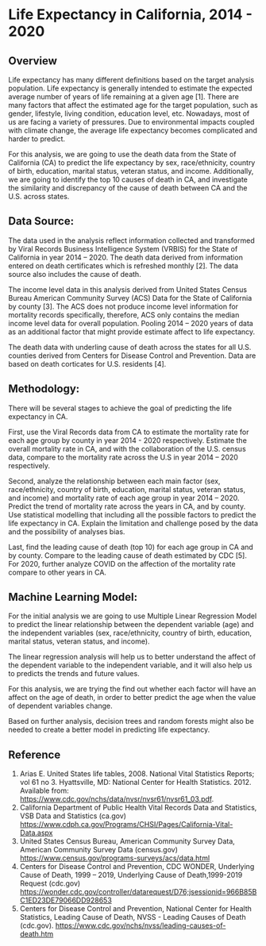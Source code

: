 # Life Expectancy in California, 2014 - 2020

## Overview 

Life expectancy has many different definitions based on the target analysis population. Life expectancy is generally intended to estimate the expected average number of years of life remaining at a given age [1]. There are many factors that affect the estimated age for the target population, such as gender, lifestyle, living condition, education level, etc. Nowadays, most of us are facing a variety of pressures. Due to environmental impacts coupled with climate change, the average life expectancy becomes complicated and harder to predict.

For this analysis, we are going to use the death data from the State of California (CA) to predict the life expectancy by sex, race/ethnicity, country of birth, education, marital status, veteran status, and income. Additionally, we are going to identify the top 10 causes of death in CA, and investigate the similarity and discrepancy of the cause of death between CA and the U.S. across states.
## Data Source: 

The data used in the analysis reflect information collected and transformed by Viral Records Business Intelligence System (VRBIS) for the State of California in year 2014 – 2020. The death data derived from information entered on death certificates which is refreshed monthly [2]. The data source also includes the cause of death. 

The income level data in this analysis derived from United States Census Bureau American Community Survey (ACS) Data for the State of California by county [3]. The ACS does not produce income level information for mortality records specifically, therefore, ACS only contains the median income level data for overall population. Pooling 2014 – 2020 years of data as an additional factor that might provide estimate affect to life expectancy. 

The death data with underling cause of death across the states for all U.S. counties derived from Centers for Disease Control and Prevention. Data are based on death corticates for U.S. residents [4]. 

## Methodology:

There will be several stages to achieve the goal of predicting the life expectancy in CA. 

First, use the Viral Records data from CA to estimate the mortality rate for each age group by county in year 2014 - 2020 respectively. Estimate the overall mortality rate in CA, and with the collaboration of the U.S. census data, compare to the mortality rate across the U.S in year 2014 – 2020 respectively. 

Second, analyze the relationship between each main factor (sex, race/ethnicity, country of birth, education, marital status, veteran status, and income) and mortality rate of each age group in year 2014 – 2020. Predict the trend of mortality rate across the years in CA, and by county. Use statistical modelling that including all the possible factors to predict the life expectancy in CA. Explain the limitation and challenge posed by the data and the possibility of analyses bias. 

Last, find the leading cause of death (top 10) for each age group in CA and by county. Compare to the leading cause of death estimated by CDC [5]. For 2020, further analyze COVID on the affection of the mortality rate compare to other years in CA. 

## Machine Learning Model:

For the initial analysis we are going to use Multiple Linear Regression Model to predict the linear relationship between the dependent variable (age) and the independent variables (sex, race/ethnicity, country of birth, education, marital status, veteran status, and income). 

The linear regression analysis will help us to better understand the affect of the dependent variable to the independent variable, and it will also help us to predicts the trends and future values. 

For this analysis, we are trying the find out whether each factor will have an affect on the age of death, in order to better predict the age when the value of dependent variables change. 

Based on further analysis, decision trees and random forests might also be needed to create a better model in predicting life expectancy. 


## Reference

1.	Arias E. United States life tables, 2008. National Vital Statistics Reports; vol 61 no 3. Hyattsville, MD: National Center for     Health Statistics. 2012. Available from: https://www.cdc.gov/nchs/data/nvsr/nvsr61/nvsr61_03.pdf.
2.	California Department of Public Health Vital Records Data and Statistics, VSB Data and Statistics (ca.gov) https://www.cdph.ca.gov/Programs/CHSI/Pages/California-Vital-Data.aspx
3.	United States Census Bureau, American Community Survey Data, American Community Survey Data (census.gov)        https://www.census.gov/programs-surveys/acs/data.html
4.	Centers for Disease Control and Prevention, CDC WONDER, Underlying Cause of Death, 1999 – 2019, Underlying Cause of Death,1999-2019 Request (cdc.gov) https://wonder.cdc.gov/controller/datarequest/D76;jsessionid=966B85BC1ED23DE79066DD928653
5.	Centers for Disease Control and Prevention, National Center for Health Statistics, Leading Cause of Death, NVSS - Leading Causes of Death (cdc.gov). https://www.cdc.gov/nchs/nvss/leading-causes-of-death.htm

